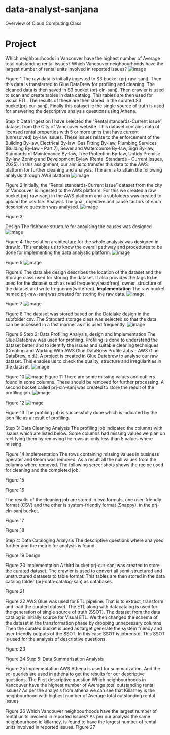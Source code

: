 # data-analyst-sanjana
Overview of Cloud Computing Class
# **Project** 
 Which neighbourhoods in Vancouver have the highest number of Average total outstanding rental issues? 
Which Vancouver neighbourhoods have the largest number of rental units involved in reported issues?
 ![image](https://github.com/user-attachments/assets/3520aaf6-5977-43c6-9bac-d07b9f719f56)


Figure 1
The raw data is initially ingested to S3 bucket (prj-raw-sanj). Then this data is transferred to Glue DataDrew for profiling and cleaning. The cleaned data is then saved in S3 bucket (prj-cln-sanj). Then crawler is used to scan and create tables in data catalog. This tables are then used for visual ETL. The results of these are then stored in the curated S3 bucket(prj-cur-sanj). Finally this dataset ie the single source of truth is used for answering the descriptive analysis questions using Athena.

Step 1: Data Ingestion 
I have selected the “Rental standards-Current issue” dataset from the City of Vancouver website. This dataset contains data of licensed rental properties with 5 or more units that have current (unresolved) by-law issues. These issues relate to the enforcement of the Building By-law, Electrical By-law ,Gas Fitting By-law, Plumbing Services (Building By-law - Part 7), Sewer and Watercourse By-law, Sign By-law, Standards of Maintenance By-law, Tree Protection By-law, Untidy Premise By-law, Zoning and Development Bylaw (Rental Standards - Current Issues, 2025). In this assignment, our aim is to transfer this data to the AWS platform for further cleaning and analysis. The aim is to attain the following analysis through AWS platform
 ![image](https://github.com/user-attachments/assets/63acc5f9-1a22-4a82-924b-95696e2394ee)

Figure 2
Initially, the “Rental standards-Current issue” dataset from the city of Vancouver is ingested to the AWS platform. For this we created a raw bucket (prj-raw-sanj) in the AWS platform and a subfolders was created to upload the csv file.
Analysis
The goal, objective and cause factors of each descriptive question was analysed.
 ![image](https://github.com/user-attachments/assets/8145de60-5a34-4724-a2cd-5bf82bc4ebfe)

Figure 3

Design
	 The fishbone structure for anaylsing the causes was designed
  ![image](https://github.com/user-attachments/assets/9cf34f0f-3e59-47ec-8bfc-7ad94c6ad7a4)

 
Figure 4
The solution architecture for the whole analysis was designed in draw.io. This enables us to know the overall pathway and procedures to be done for implementing the data analystic platform.
 ![image](https://github.com/user-attachments/assets/445261bd-9b64-4c0a-baa4-521c8fcad253)

Figure 5
 ![image](https://github.com/user-attachments/assets/f5a37c5a-0c6a-427c-bfc7-5b4c217375b8)

Figure 6
The datalake design describes the location of the dataset and the Storage class used for storing the dataset. It also provides the tags to be used for the dataset such as read frequency(readfreq), owner, structure of the dataset and write frequency(writefreq).
**Implementation**
	The raw bucket named prj-raw-sanj was created for storing the raw data.
 ![image](https://github.com/user-attachments/assets/3fd5b2e7-3a94-41f5-a6b2-016b0358f85c)

Figure 7
 ![image](https://github.com/user-attachments/assets/044bc3e3-896c-40a4-ae3d-15dec3690c2e)

Figure 8
The dataset was stored based on the Datalake design in the subfolder csv.
The Standard storage class was selected so that the data can be accessed in a fast manner as it is used frequently.
 ![image](https://github.com/user-attachments/assets/63e32e22-58cd-4457-8b83-3aa04e30b44e)

Figure 9
Step 2: Data Profiling
Analysis, design and Implementation
The Glue Databrew was used for profiling. Profiling is done to understand the dataset better and to identify the issues and suitable cleaning techniques (Creating and Working With AWS Glue DataBrew Profile Jobs - AWS Glue DataBrew, n.d.).
A project is created in Glue Databrew to analyse our raw dataset. This enables us to check the quality, structure and irregularities in the dataset.
 ![image](https://github.com/user-attachments/assets/13b2ac53-2e0f-4e0a-81b8-0ad68bb65915)

Figure 10
 ![image](https://github.com/user-attachments/assets/e9677b9d-15af-45ae-8935-ba8ff6e8707b)
Figure 11
There are some missing values and outliers found in some columns. These should be removed for further processing. A second bucket called prj-cln-sanj was created to store the result of the profiling job. 
 ![image](https://github.com/user-attachments/assets/ba776a9e-e3e3-4335-a77e-a8331d6f4c26)

Figure 12
 ![image](https://github.com/user-attachments/assets/a068fbfb-72ab-4565-b8eb-ae97a625ff71)

Figure 13
	The profiling job is successfully done which is indicated by the json file as a result of profiling.


Step 3: Data Cleaning
Analysis
The profiling job indicated the columns with issues which are listed below. Some columns had missing values we plan on rectifying them by removing the rows as only less than 5 values where missing. 
 
Figure 14
Implementation
The rows containing missing values in business operater and Geom was removed. As a result all the null values from the columns where removed. The following screenshots shows the recipe used for cleaning and the completed job.
 
Figure 15

 
Figure 16

The results of the cleaning job are stored in two formats, one user-friendly format (CSV) and the other is system-friendly format (Snappy), in the prj-cln-sanj bucket. 
 
Figure 17
 
Figure 18

Step 4: Data Cataloging
Analysis
	The descriptive questions where analysed further and the metric for analysis is found.
 
Figure 19
Design
 
Figure 20
Implementation
A third bucket prj-cur-sanj was created to store the curated dataset.
The crawler is used to convert all semi-structured and unstructured datasets to table format. This tables are then stored in the data catalog folder (prj-data-catalog-san) as databases.

 
Figure 21

 
Figure 22
	AWS Glue was used for ETL pipeline. That is to extract, transform and load the curated dataset. The ETL along with datacatalog is used for the generation of single source of truth (SSOT). 
The dataset from the data catalog is initially source for Visual ETL. We then changed the schema of the dataset in the transformation phase by dropping unnecessary columns. Then the curated bucket is used as target generate the system friendy and user friendly outputs of the SSOT. In this case SSOT is jobrenstd. This SSOT is used for the analysis of descriptive questions. 

 
Figure 23
 
Figure 24
Step 5: Data Summarization 
Analysis
 
Figure 25
Implementation
	AWS Athena is used for summarization. And the sql queries are used in athena to get the results for our descriptive questions. 
The First descriptive question 
Which neighbourhoods in Vancouver have the highest number of Average total outstanding rental issues? 
As per the analysis from athena we can see that Killarney is the neighbourhood with highest number of Average total outstanding rental issues
 
Figure 26
Which Vancouver neighbourhoods have the largest number of rental units involved in reported issues?
As per our analysis the same neighbourhood ie killarney, is found to have the largest number of rental units involved in reported issues.
 Figure 27

